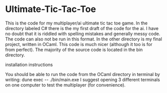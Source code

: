 # Ultimate-Tic-Tac-Toe
This is the code for my multiplayer/ai ultimate tic tac toe game.
In the directory labeled C# there is the my first draft of the code for the ai. I have no doubt that it is riddled with spelling mistakes and generally messy code. The code can also not be run in this format.
In the other directory is my final project, written in OCaml. This code is much nicer (although it too is for from perfect). The majority of the source code is located in the bin directory.

installation instructions

You should be able to run the code from the OCaml directory in terminal by writing: dune exec -- ./bin/main.exe
I suggest opening 3 different terminals on one computer to test the multiplayer (for convenience).
